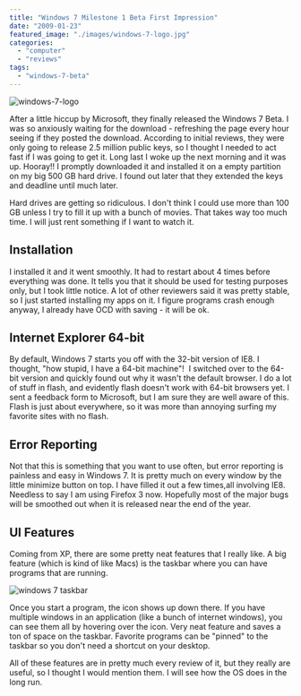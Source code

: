 ```yaml
---
title: "Windows 7 Milestone 1 Beta First Impression"
date: "2009-01-23"
featured_image: "./images/windows-7-logo.jpg"
categories: 
  - "computer"
  - "reviews"
tags: 
  - "windows-7-beta"
---
```


![](./images/windows-7-logo.jpg "windows-7-logo")

After a little hiccup by Microsoft, they finally released the Windows 7 Beta. I was so anxiously waiting for the download - refreshing the page every hour seeing if they posted the download. According to initial reviews, they were only going to release 2.5 million public keys, so I thought I needed to act fast if I was going to get it. Long last I woke up the next morning and it was up. Hooray!! I promptly downloaded it and installed it on a empty partition on my big 500 GB hard drive. I found out later that they extended the keys and deadline until much later.

Hard drives are getting so ridiculous. I don't think I could use more than 100 GB unless I try to fill it up with a bunch of movies. That takes way too much time. I will just rent something if I want to watch it.

## Installation

I installed it and it went smoothly. It had to restart about 4 times before everything was done. It tells you that it should be used for testing purposes only, but I took little notice. A lot of other reviewers said it was pretty stable, so I just started installing my apps on it. I figure programs crash enough anyway, I already have OCD with saving - it will be ok.

## Internet Explorer 64-bit

By default, Windows 7 starts you off with the 32-bit version of IE8. I thought, "how stupid, I have a 64-bit machine"!  I switched over to the 64-bit version and quickly found out why it wasn't the default browser. I do a lot of stuff in flash, and evidently flash doesn't work with 64-bit browsers yet. I sent a feedback form to Microsoft, but I am sure they are well aware of this. Flash is just about everywhere, so it was more than annoying surfing my favorite sites with no flash.

## Error Reporting

Not that this is something that you want to use often, but error reporting is painless and easy in Windows 7. It is pretty much on every window by the little minimize button on top. I have filled it out a few times,all involving IE8. Needless to say I am using Firefox 3 now. Hopefully most of the major bugs will be smoothed out when it is released near the end of the year.

## UI Features

Coming from XP, there are some pretty neat features that I really like. A big feature (which is kind of like Macs) is the taskbar where you can have programs that are running.

![](./images/taskbar1-300x134.jpg "windows 7 taskbar")

Once you start a program, the icon shows up down there. If you have multiple windows in an application (like a bunch of internet windows), you can see them all by hovering over the icon. Very neat feature and saves a ton of space on the taskbar. Favorite programs can be "pinned" to the taskbar so you don't need a shortcut on your desktop.

All of these features are in pretty much every review of it, but they really are useful, so I thought I would mention them. I will see how the OS does in the long run.
